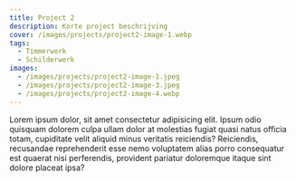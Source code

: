 ```yaml
---
title: Project 2
description: Korte project beschrijving
cover: /images/projects/project2-image-1.webp
tags:
  - Timmerwerk
  - Schilderwerk
images:
  - /images/projects/project2-image-1.jpeg
  - /images/projects/project2-image-3.jpeg
  - /images/projects/project2-image-4.webp
---
```


Lorem ipsum dolor, sit amet consectetur adipisicing elit. Ipsum odio quisquam
dolorem culpa ullam dolor at molestias fugiat quasi natus officia totam,
cupiditate velit aliquid minus veritatis reiciendis? Reiciendis, recusandae
reprehenderit esse nemo voluptatem alias porro consequatur est quaerat nisi
perferendis, provident pariatur doloremque itaque sint dolore placeat ipsa?
